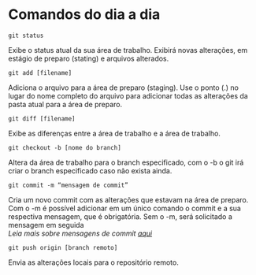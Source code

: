 # Comandos do dia a dia

```
git status
```
Exibe o status atual da sua área de trabalho. Exibirá novas alterações, em estágio de preparo (stating) e arquivos alterados.

```
git add [filename]
```
Adiciona o arquivo para a área de preparo (staging). Use o ponto (.) no lugar do nome completo do arquivo para adicionar todas as alterações da pasta atual para a área de preparo.

```
git diff [filename]
```
Exibe as diferenças entre a área de trabalho e a área de trabalho.

```
git checkout -b [nome do branch]
```
Altera da área de trabalho para o branch especificado, com o -b o git irá criar o branch especificado caso não exista ainda.

```
git commit -m “mensagem de commit”
```
Cria um novo commit com as alterações que estavam na área de preparo. Com o -m é possível adicionar em um único comando o commit e a sua respectiva mensagem, que é obrigatória. Sem o -m, será solicitado a mensagem em seguida  
*Leia mais sobre mensagens de commit [aqui](padronizacaoCommit.md)*  

```
git push origin [branch remoto]
```
Envia as alterações locais para o repositório remoto.
